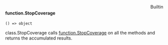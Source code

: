 <div style="float:right"><span class="builtin">Builtin</span></div>

#### function.StopCoverage

``` suneido
() => object
```

class.StopCoverage calls [function.StopCoverage](<../Function/function.StopCoverage.md>) on all the methods and returns the accumulated results.